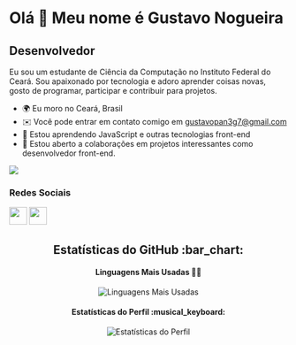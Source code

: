 Olá 👋 Meu nome é Gustavo Nogueira
==================================

Desenvolvedor
-------------

Eu sou um estudante de Ciência da Computação no Instituto Federal do Ceará. Sou apaixonado por tecnologia e adoro aprender coisas novas, gosto de programar, participar e contribuir para projetos.

* 🌍  Eu moro no Ceará, Brasil
* ✉️ Você pode entrar em contato comigo em [gustavopan3g7@gmail.com](mailto:gustavopan3g7@gmail.com)
* 🧠 Estou aprendendo JavaScript e outras tecnologias front-end
* 🤝  Estou aberto a colaborações em projetos interessantes como desenvolvedor front-end.

<a href="https://www.github.com/gustavo-nog" target="_blank" rel="noreferrer"><img
src="https://img.shields.io/github/followers/gustavo-nog?logo=github&style=for-the-badge&color=0891b2&labelColor=1c1917" /></a>

### Redes Sociais

<p align="left"> 
  <a href="https://www.github.com/gustavo-nog" target="_blank" rel="noreferrer"><img src="https://raw.githubusercontent.com/danielcranney/readme-generator/main/public/icons/socials/github.svg" width="32" height="32" /></a>
  <a href="https://www.linkedin.com/in/gustavo-alves-nogueira/" target="_blank" rel="noreferrer"><img src="https://raw.githubusercontent.com/danielcranney/readme-generator/main/public/icons/socials/linkedin.svg" width="32" height="32" /></a>
</p>

<h2 align="center">Estatísticas do GitHub :bar_chart:</h2>

<h4 align="center">Linguagens Mais Usadas 👨‍💻</h4>

<p align="center">
  <img src="https://github-readme-stats.vercel.app/api/top-langs/?username=gustavo-nog&layout=compact&theme=dark" alt="Linguagens Mais Usadas" />
</p>

<h4 align="center">Estatísticas do Perfil :musical_keyboard:</h4>

<p align="center">
  <img src="https://github-readme-stats.vercel.app/api?username=gustavo-nog&show_icons=true&theme=highcontrast" alt="Estatísticas do Perfil" />
</p>

